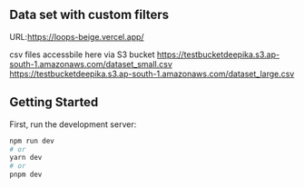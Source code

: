 ## Data set with custom filters

URL:https://loops-beige.vercel.app/

csv files accessbile here via S3 bucket
https://testbucketdeepika.s3.ap-south-1.amazonaws.com/dataset_small.csv
https://testbucketdeepika.s3.ap-south-1.amazonaws.com/dataset_large.csv

## Getting Started

First, run the development server:

```bash
npm run dev
# or
yarn dev
# or
pnpm dev
```
